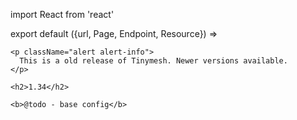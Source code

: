 import React from 'react'

export default ({url, Page, Endpoint, Resource}) =>
  <Resource resource="config/1.34" url={url} name="1.34">

    <p className="alert alert-info">
      This is a old release of Tinymesh. Newer versions available.
    </p>

    <h2>1.34</h2>

    <b>@todo - base config</b>
  </Resource>
